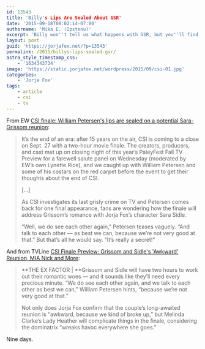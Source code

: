 ```yaml
---
id: 13543
title: 'Billy's Lips Are Sealed About GSR'
date: '2015-09-18T08:02:14-07:00'
authorname: 'Mika E. (Ipstenu)'
excerpt: 'Billy won''t tell us what happens with GSR, but you''ll find out on the 27th!'
layout: post
guid: 'https://jorjafox.net/?p=13543'
permalink: /2015/billys-lips-sealed-gsr/
astra_style_timestamp_css:
    - '1634343734'
image: 'https://static.jorjafox.net/wordpress/2015/09/csi-01.jpg'
categories:
    - 'Jorja Fox'
tags:
    - article
    - csi
    - tv
---
```


From EW <a href="http://www.ew.com/article/2015/09/17/william-petersen-csi-finale-sara-grissom">CSI finale: William Petersen's lips are sealed on a potential Sara-Grissom reunion</a>:

<blockquote>It’s the end of an era: after 15 years on the air, CSI is coming to a close on Sept. 27 with a two-hour movie finale. The creators, producers, and cast met up on closing night of this year’s PaleyFest Fall TV Preview for a farewell salute panel on Wednesday (moderated by EW’s own Lynette Rice), and we caught up with William Petersen and some of his costars on the red carpet before the event to get their thoughts about the end of CSI.

[...]

As CSI investigates its last grisly crime on TV and Petersen comes back for one final appearance, fans are wondering how the finale will address Grissom’s romance with Jorja Fox’s character Sara Sidle.

“Well, we do see each other again,” Petersen teases vaguely. “And talk to each other — as best we can, because we’re not very good at that.” But that’s all he would say. “It’s really a secret!”</blockquote>

And from TVLine <a href="http://tvline.com/2015/09/17/csi-series-finale-spoilers-grissom-sidle-relationship/">CSI Finale Preview: Grissom and Sidle's 'Awkward' Reunion, MIA Nick and More</a>:

> **THE EX FACTOR | **Grissom and Sidle will have two hours to work out their romantic woes — and it sounds like they’ll need every precious minute. “We do see each other again, and we talk to each other as best we can,” William Petersen hints, “because we’re not very good at that.”
>
> Not only does Jorja Fox confirm that the couple’s long-awaited reunion is “awkward, because we kind of broke up,” but Melinda Clarke’s Lady Heather will complicate things in the finale, considering the dominatrix “wreaks havoc everywhere she goes.”

Nine days.
